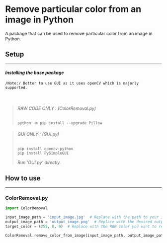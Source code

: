 # Remove particular color from an image in Python
A package that can be used to remove particular color from an image in Python.

## Setup
***
#### _Installing the base package_
    /Note:/ Better to use GUI as it uses openCV which is majorly supported. 

<br/>

> ###### RAW CODE ONLY : _(ColorRemoval.py)_
> `python -m pip install --upgrade Pillow`<br>

> ###### GUI ONLY : _(GUI.py)_
> `pip install opencv-python`<br>
> `pip install PySimpleGUI`
>
> _Run 'GUI.py' directly._

## How to use
***

### ColorRemoval.py

```python
import ColorRemoval

input_image_path = 'input_image.jpg'  # Replace with the path to your input image
output_image_path = 'output_image.png'  # Replace with the desired output path
target_color = (255, 0, 0)  # Replace with the RGB color you want to remove

ColorRemoval.remove_color_from_image(input_image_path, output_image_path, target_color)
```
